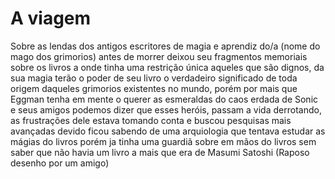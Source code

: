 # A viagem
Sobre as lendas dos antigos escritores de magia e aprendiz do/a (nome do mago dos grimorios) antes de morrer deixou seu fragmentos memoriais sobre os livros a onde tinha uma restrição única aqueles que são dignos, da sua magia terão o poder de seu livro o verdadeiro significado de toda origem daqueles grimorios existentes no mundo, porém por mais que Eggman tenha em mente o querer as esmeraldas do caos erdada de Sonic e seus amigos podemos dizer que esses heróis, passam a vida derrotando, as frustrações dele estava tomando conta e buscou pesquisas mais avançadas devido ficou sabendo de uma arquiologia que tentava estudar as mágias do livros porém ja tinha uma guardiã sobre em mãos do livros sem saber que não havia um livro a mais que era de Masumi Satoshi (Raposo desenho por um amigo)
<!--stackedit_data:
eyJoaXN0b3J5IjpbLTc3NzM1ODk5MSwtMTY2MzkwNjk0NSwtOD
I0NzY0MDc1LDE3MjUzNjU4NzEsMTAxOTQ4MDMwNSwxNjMyNjg1
NTgyLC0yMDg4NzQ2NjEyXX0=
-->